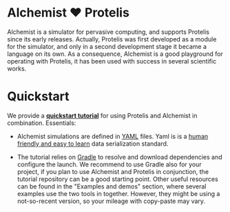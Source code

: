 ---
---

# Alchemist ♥ Protelis

Alchemist is a simulator for pervasive computing, and supports Protelis since its early releases.
Actually, Protelis was first developed as a module for the simulator, and only in a second development stage it became a language on its own.
As a consequence, Alchemist is a good playground for operating with Protelis, it has been used with success in several scientific works.

# Quickstart

We provide a [**quickstart tutorial**](https://github.com/AlchemistSimulator/Protelis-Incarnation-tutorial) for using Protelis and Alchemist in combination.
Essentials:

* Alchemist simulations are defined in [YAML](https://yaml.org/) files.
Yaml is is a [human friendly and easy to learn](https://learnxinyminutes.com/docs/yaml/) data serialization standard.

* The tutorial relies on [Gradle](https://gradle.org) to resolve and download dependencies and configure the launch.
We recommend to use Gradle also for your project, if you plan to use Alchemist and Protelis in conjunction, the tutorial repository can be a good starting point.
Other useful resources can be found in the "Examples and demos" section, where several examples use the two tools in together.
However, they might be using a not-so-recent version, so your mileage with copy-paste may vary.
